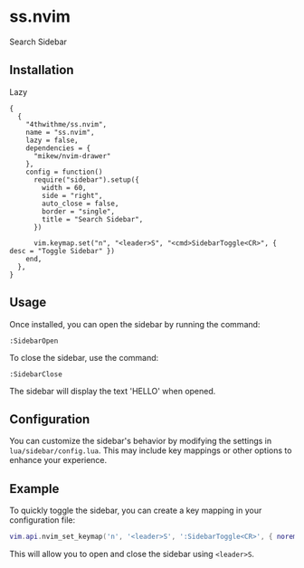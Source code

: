 # ss.nvim

Search Sidebar

## Installation

Lazy

```vim
{
  {
    "4thwithme/ss.nvim",
    name = "ss.nvim",
    lazy = false,
    dependencies = {
      "mikew/nvim-drawer"
    },
    config = function()
      require("sidebar").setup({
        width = 60,
        side = "right",
        auto_close = false,
        border = "single",
        title = "Search Sidebar",
      })

      vim.keymap.set("n", "<leader>S", "<cmd>SidebarToggle<CR>", { desc = "Toggle Sidebar" })
    end,
  },
}
```

## Usage

Once installed, you can open the sidebar by running the command:

```
:SidebarOpen
```

To close the sidebar, use the command:

```
:SidebarClose
```

The sidebar will display the text 'HELLO' when opened.

## Configuration

You can customize the sidebar's behavior by modifying the settings in `lua/sidebar/config.lua`. This may include key mappings or other options to enhance your experience.

## Example

To quickly toggle the sidebar, you can create a key mapping in your configuration file:

```lua
vim.api.nvim_set_keymap('n', '<leader>S', ':SidebarToggle<CR>', { noremap = true, silent = true })
```

This will allow you to open and close the sidebar using `<leader>S`.
